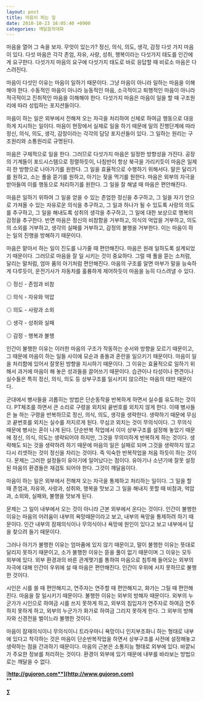 ```yaml
---
layout: post
title: 마음이 하는 일
date: 2010-10-23 16:05:40 +0900
categories: 깨달음의대화
---
```

<P class=HStyle0>

  
</P> <P class=HStyle0>마음을 열어 그 속을 보자. 무엇이 있는가? 정신, 의식, 의도, 생각, 감정 다섯 가지 마음이 있다. 다섯 마음은 각각 존엄, 자유, 사랑, 성취, 행복이라는 다섯가지 태도를 인간에게 요구한다. 다섯가지 마음의 요구에 다섯가지 태도로 바로 응답할 때 비로소 마음은 다스려진다. </P> <P class=HStyle0>  
</P> <P class=HStyle0>마음이 다섯인 이유는 마음이 일하기 때문이다. 그냥 마음이 아니라 일하는 마음을 이해해야 한다. 수동적인 마음이 아니라 능동적인 마음, 소극적이고 퇴행적인 마음이 아니라 적극적이고 진취적인 마음을 이해해야 한다. 다섯가지 마음은 마음이 일을 할 때 구조원리에 따라 성립하는 포지션들이다. </P> <P class=HStyle0>  
</P> <P class=HStyle0>마음이 하는 일은 외부에서 전해져 오는 자극을 처리하여 신체로 하여금 행동으로 대응하게 지시하는 일이다. 마음이 현장에서 실제로 일을 하기 때문에 일의 진행단계에 따라 정신, 의식, 의도, 생각, 감정이라는 각각의 담당 포지션들이 있다. 그 일하는 원리는 구조원리와 소통원리로 규명된다. </P> <P class=HStyle0>  
</P> <P class=HStyle0>마음은 구체적으로 일을 한다. 그러므로 다섯가지 마음은 일정한 방향성을 가진다. 공장의 기계들이 포드시스템으로 정렬하듯이, 나침반이 항상 북극을 가리키듯이 마음은 일제히 한 방향으로 나아가기를 원한다. 그 일을 효율적으로 수행하기 위해서다. 말은 달리기를 원하고, 소는 풀을 뜯기를 원하고, 아기는 젖을 먹기를 원한다. 마음은 외부의 자극을 받아들여 이를 행동으로 처리하기를 원한다. 그 일을 잘 해낼 때 마음은 편안해진다. </P> <P class=HStyle0>  
</P> <P class=HStyle0>마음은 일하기 위하여 그 일을 얻을 수 있는 존엄한 정신을 추구하고, 그 일을 자기 안으로 가져올 수 있는 자유로운 의식을 추구하고, 그 일과 하나가 될 수 있도록 사랑의 의도를 추구하고, 그 일을 해내도록 성취의 생각을 추구하고, 그 일에 대한 보상으로 행복의 감정을 추구한다. 반면 마음은 정신의 비참함을 거부하고, 의식의 억압을 거부하고, 의도의 소외를 거부하고, 생각의 실패를 거부하고, 감정의 불행을 거부한다. 이는 마음이 하는 일의 진행을 방해하기 때문이다. </P> <P class=HStyle0>  
</P> <P class=HStyle0>마음은 맡아서 하는 일이 진도를 나가줄 때 편안해진다. 마음은 원래 일하도록 설계되었기 때문이다. 그러므로 마음을 잘 일 시키는 것이 중요하다. 그럴 때 풀을 뜯는 소처럼, 달리는 말처럼, 엄마 품의 아기처럼 편안해진다. 마음의 구조를 알면 마부가 말을 능숙하게 다루듯이, 운전기사가 자동차를 훌륭하게 제어하듯이 마음을 능히 다스려낼 수 있다. </P> <P class=HStyle0>  
</P> <P class=HStyle0>◎ 정신 - 존엄과 비참</P> <P class=HStyle0>◎ 의식 - 자유와 억압</P> <P class=HStyle0>◎ 의도 - 사랑과 소외</P> <P class=HStyle0>◎ 생각 - 성취와 실패</P> <P class=HStyle0>◎ 감정 - 행복과 불행</P> <P class=HStyle0> </P> <P class=HStyle0>인간이 불행한 이유는 이러한 마음의 구조가 작동하는 순서와 방향을 모르기 때문이고, 그 때문에 마음이 하는 일들 사이에 모순과 충돌과 혼란을 일으키기 때문이다. 마음이 일을 처리함에 있어서 잘못된 방향을 지시하기 때문이다. 그 이유는 효율적으로 일하기 위해서 과거에 마음이 해 놓은 성과들을 끌어쓰기 때문이다. 습관이나 타성이나 편견이나 실수들은 특히 정신, 의식, 의도 등 상부구조를 일시키지 않으려는 마음의 태만 때문이다.</P> <P class=HStyle0>  
</P> <P class=HStyle0>군대에서 병사들을 괴롭히는 방법은 단순동작을 반복하게 하면서 실수를 유도하는 것이다. PT체조를 하면서 큰 소리로 구령을 외치되 끝번호를 외치지 않게 한다. 이때 병사들은 늘 하는 구령을 반복하므로 정신, 의식, 의도, 생각을 생략한다. 생략하기 때문에 무심코 끝번호를 외치는 실수를 저지르게 된다. 무심코 외치는 것이 무의식이다. 그 무의식 때문에 병사는 혼이 나게 된다. 단순반복 작업에서 이미 상부구조를 설정해 놓았기 때문에 정신, 의식, 의도는 생략되어야 하지만, 그것을 무의미하게 반복하게 하는 것이다. 생략해도 되는 것을 생략하려 하기 때문에 마음의 일은 실패로 되며 그것을 생략하지 않고 다시 리셋하는 것이 정신을 차리는 것이다. 즉 익숙한 반복작업을 처음 하듯이 하는 것이다. 문제는 그러한 설정들이 유아기에 일어났다는 점이다. 유아기나 소년기에 잘못 설정된 마음의 환경들은 재검토 되어야 한다. 그것이 깨달음이다.</P> <P class=HStyle0>  
</P> <P class=HStyle0>마음이 하는 일은 외부에서 전해져 오는 자극을 통제하고 처리하는 일이다. 그 일을 할 때 존엄과, 자유와, 사랑과, 성취와, 행복을 맛보고 그 일을 해내지 못할 때 비참과, 억압과, 소외와, 실패와, 불행을 맛보게 된다. </P> <P class=HStyle0>  
</P> <P class=HStyle0>문제는 그 일이 내부에서 오는 것이 아니라 근본 외부에서 온다는 것이다. 인간이 불행한 이유는 마음의 어려움이 내부의 욕망때문이라고 보고, 내부의 욕망을 통제하려 하기 때문이다. 인간 내부의 잠재의식이나 무의식이나 욕망에 원인이 있다고 보고 내부에서 답을 찾으려 들기 때문이다. </P> <P class=HStyle0>  
</P> <P class=HStyle0>그러나 아기가 불행한 이유는 엄마품에 있지 않기 때문이고, 말이 불행한 이유는 뜻대로 달리지 못하기 때문이고, 소가 불행한 이유는 뜯을 풀이 없기 때문이며 그 이유는 모두 외부에 있다. 외부 환경과의 바른 관계맺기를 통하여 마음으로 침투해 들어오는 외부의 자극에 대해 인간이 우위에 설 때 마음은 편안해진다. 인간이 우위에 서지 못하므로 불행한 것이다. </P> <P class=HStyle0>  
</P> <P class=HStyle0>시인은 시를 쓸 때 편안해지고, 연주자는 연주할 때 편안해지고, 화가는 그릴 때 편안해진다. 마음을 잘 일시키기 때문이다. 불행한 이유는 외부의 방해자 때문이다. 외부의 누군가가 시인으로 하여금 시를 쓰지 못하게 하고, 외부의 침입자가 연주자로 하여금 연주하지 못하게 하고, 외부의 누군가가 화가로 하여금 그리지 못하게 한다. 그 외부의 방해자와 신경전을 벌이느라 불행한 것이다.</P> <P class=HStyle0>  
</P> <P class=HStyle0>마음이 잠재의식이니 무의식이니 트라우마니 욕망이니 인지부조화니 하는 형태로 내부에 있다고 착각하는 것은 마음이 단순반복작업을 하면서 상부구조를 사전에 설정해놓고 생략하는 점을 간과하기 때문이다. 마음의 근본은 소통지능 형태로 외부에 있다. 바깥뇌가 주요한 정보를 처리하는 것이다. 환경이 외부에 있기 때문에 내부를 바라보는 방법으로는 깨달을 수 없다. </P> <P class=HStyle0>  
</P> <P class=HStyle0>  
</P> 







[**http://gujoron.com**](http://www.gujoron.com)**  
** 

**∑**